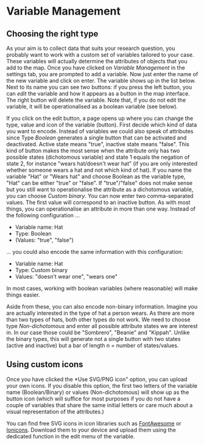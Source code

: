 # Variable Management

## Choosing the right type
As your aim is to collect data that suits your research question, you probably want to work with a custom set of variables tailored to your case. 
These variables will actually determine the attributes of objects that you add to the map. Once you have clicked on *Variable Management* in the settings tab, you are prompted to add a variable. 
Now just enter the name of the new variable and click on enter. The variable shows up in the list below.
Next to its name you can see two buttons: if you press the left button, you can *edit* the variable and how it appears as a button in the map interface. 
The right button will delete the variable. Note that, if you do not edit the variable, it will be operationalised as a boolean variable (see below).

If you click on the edit button, a page opens up where you can change the type, value and icon of the variable (button). 
First decide which kind of data you want to encode. Instead of variables we could also speak of attributes since Type *Boolean* generates a single button that can be activated and deactivated. 
Active state means "true", inactive state means "false". 
This kind of button makes the most sense when the attribute only has two possible states (dichotomous variable) and state 1 equals the negation of state 2, for instance "wears hat/doesn't wear hat" (if you are only interested whether someone wears a hat and not which kind of hat). If you name the variable "Hat" or "Wears hat" and choose Boolean as the variable type, "Hat" can be either "true" or "false".
If "true"/"false" does not make sense but you still want to operationalise the attribute as a dichotomous variable, you can choose *Custom binary*. 
You can now enter two comma-separated values. The first value will correspond to an inactive button. 
As with most things, you can operationalise an attribute in more than one way. Instead of the following configuration ...

* Variable name: Hat
* Type: Boolean
* (Values: "true", "false")

... you could also encode the same information with this configuration:

* Variable name: Hat
* Type: Custom binary
* Values: "doesn't wear one", "wears one"

In most cases, working with boolean variables (where reasonable) will make things easier.

Aside from these, you can also encode non-binary information. 
Imagine you are actually interested in the type of hat a person wears. As there are more than two types of hats, both other types do not work.
We need to choose type *Non-dichotomous* and enter all possible attribute states we are interest in. 
In our case those could be "Sombrero", "Beanie" and "Kippah". Unlike the binary types, this will generate not a single button with two states (active and inactive) but a bar of length n = number of states/values.

## Using custom icons

Once you have clicked the *Use SVG/PNG icon" option, you can upload your own icons. 
If you disable this option, the first two letters of the variable name (Boolean/Binary) or values (Non-dichotomous) will show up as the button icon (which will suffice for most purposes if you do not have a couple of variables that share the same initial letters or care much about a visual representation of the attributes.)

You can find free SVG icons in icon libraries such as [FontAwesome](https://fontawesome.com/) or [Ionicons](https://ionicons.com/). Download them to your device and upload them using the dedicated function in the edit menu of the variable.
